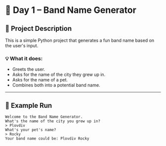 # 🎸 Day 1 – Band Name Generator

## 📝 Project Description

This is a simple Python project that generates a fun band name based on the user's input.

### 💡 What it does:
- Greets the user.
- Asks for the name of the city they grew up in.
- Asks for the name of a pet.
- Combines both into a potential band name.
---

## 🧪 Example Run

```text
Welcome to the Band Name Generator.
What's the name of the city you grew up in?
> Plovdiv
What's your pet's name?
> Rocky
Your band name could be: Plovdiv Rocky
